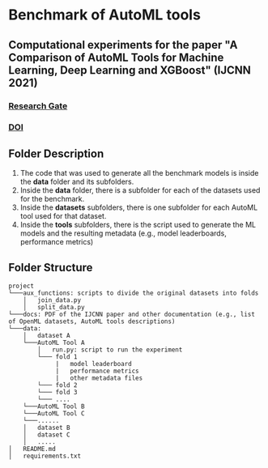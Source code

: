 # Benchmark of AutoML tools

## Computational experiments for the paper "A Comparison of AutoML Tools for Machine Learning, Deep Learning and XGBoost" (IJCNN 2021)

### [Research Gate](https://www.researchgate.net/publication/354721903_A_Comparison_of_AutoML_Tools_for_Machine_Learning_Deep_Learning_and_XGBoost)
### [DOI](http://dx.doi.org/10.1109/IJCNN52387.2021.9534091)


## Folder Description

1. The code that was used to generate all the benchmark models is inside the **data** folder and its subfolders.
2. Inside the **data** folder, there is a subfolder for each of the datasets used for the benchmark.
3. Inside the **datasets** subfolders, there is one subfolder for each AutoML tool used for that dataset.
4. Inside the **tools** subfolders, there is the script used to generate the ML models and the resulting metadata (e.g., model leaderboards, performance metrics)

## Folder Structure

```
project
└───aux_functions: scripts to divide the original datasets into folds
    │   join_data.py
    │   split_data.py
└───docs: PDF of the IJCNN paper and other documentation (e.g., list of OpenML datasets, AutoML tools descriptions)
└───data:
    │   dataset A
    └───AutoML Tool A
        │   run.py: script to run the experiment
        └─── fold 1
             |   model leaderboard
             |   performance metrics
             |   other metadata files
        └─── fold 2
        └─── fold 3
        └─── ....
    └───AutoML Tool B
    └───AutoML Tool C
    └───......
    │   dataset B
    │   dataset C
    │   .....
│   README.md
│   requirements.txt
```
